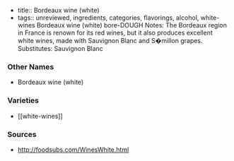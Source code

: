 - title:: Bordeaux wine (white)
- tags:: unreviewed, ingredients, categories, flavorings, alcohol, white-wines
Bordeaux wine (white) bore-DOUGH Notes: The Bordeaux region in France is renown for its red wines, but it also produces excellent white wines, made with Sauvignon Blanc and S�millon grapes. Substitutes: Sauvignon Blanc

### Other Names

* Bordeaux wine (white)

### Varieties

* [[white-wines]]

### Sources
* http://foodsubs.com/WinesWhite.html
